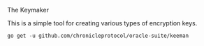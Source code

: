 The Keymaker

This is a simple tool for creating various types of encryption keys.

```shell
go get -u github.com/chronicleprotocol/oracle-suite/keeman
```

